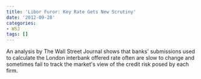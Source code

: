```yaml
---
title: 'Libor Furor: Key Rate Gets New Scrutiny'
date: '2012-09-28'
categories:
- WSJ
tags: []
---
```

An analysis by The Wall Street Journal shows that banks' submissions used to calculate the London interbank offered rate often are slow to change and sometimes fail to track the market's view of the credit risk posed by each firm.